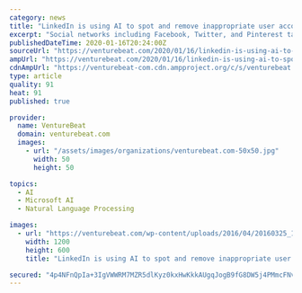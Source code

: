 ```yaml
---
category: news
title: "LinkedIn is using AI to spot and remove inappropriate user accounts"
excerpt: "Social networks including Facebook, Twitter, and Pinterest tap AI and machine learning systems to detect and remove abusive content, as does LinkedIn. The Microsoft-owned platform — which has over 660 million users, 303 million of which are active monthly — today detailed its approach to handling profiles containing inappropriate content ..."
publishedDateTime: 2020-01-16T20:24:00Z
sourceUrl: "https://venturebeat.com/2020/01/16/linkedin-is-using-ai-to-spot-and-remove-inappropriate-user-accounts/"
ampUrl: "https://venturebeat.com/2020/01/16/linkedin-is-using-ai-to-spot-and-remove-inappropriate-user-accounts/amp/"
cdnAmpUrl: "https://venturebeat-com.cdn.ampproject.org/c/s/venturebeat.com/2020/01/16/linkedin-is-using-ai-to-spot-and-remove-inappropriate-user-accounts/amp/"
type: article
quality: 91
heat: 91
published: true

provider:
  name: VentureBeat
  domain: venturebeat.com
  images:
    - url: "/assets/images/organizations/venturebeat.com-50x50.jpg"
      width: 50
      height: 50

topics:
  - AI
  - Microsoft AI
  - Natural Language Processing

images:
  - url: "https://venturebeat.com/wp-content/uploads/2016/04/20160325_135925-e1579206214251.jpg?fit=1200%2C600&strip=all"
    width: 1200
    height: 600
    title: "LinkedIn is using AI to spot and remove inappropriate user accounts"

secured: "4p4NFnQpIa+3IgVWWRM7MZR5dlKyz0kxHwKkkAUgqJogB9fG8DW5j4PMmcFNvQqOyKpmxXHkSDDA50olqYmpi1Hd+nXDa21btwBizrfSy8praPnbgmhi8SleHAfrXHD40gIlSuY8Y7pxbH9j06BOd00PR1PFyBfGHk3jt13E9MQLaQIbEB7PB5gEHlZJCmfkvWrNQvEjZWO6k9QiY1oTyozX4gTL0xOXzUNUOwZf9mjQcje4j9eZ0BwgN63d7GzWrjsQYUCW4r40qW7WHRub8fSp5bTogzskk/wwH0i3F3bNmnRfAaNJxz0Ps/nA8FoI/M/S6kvtDxsw4OX7uSZobpSWgyf2HVM3HetlMvxaWjVmUbzlURlGX1D1lnucKFdT1zdCKLGvBLvvKySni5Hhx5xexdo9xnzG5G/9cnPTpqfa65VUy+jWjaSIw88dxfVBdxrf62TcK4N/0YY50jy3bw==;/zqSYwGbSqmHyJzuohF+RA=="
---
```


